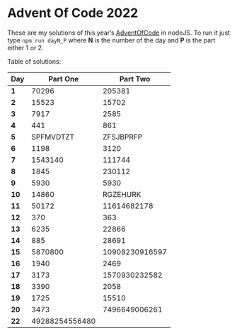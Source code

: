 # Advent Of Code 2022
These are my solutions of this year’s [AdventOfCode](https://adventofcode.com/2022) in nodeJS.
To run it just type `npm run dayN_P` where **N** is the number of the day and **P** is the part either 1 or 2.

Table of solutions:

| Day    | Part One       | Part Two       |
|--------|----------------|----------------|
| **1**  | 70296          | 205381         |
| **2**  | 15523          | 15702          |
| **3**  | 7917           | 2585           |
| **4**  | 441            | 861            |
| **5**  | SPFMVDTZT      | ZFSJBPRFP      |
| **6**  | 1198           | 3120           |
| **7**  | 1543140        | 111744         |
| **8**  | 1845           | 230112         |
| **9**  | 5930           | 5930           |
| **10** | 14860          | RGZEHURK       |
| **11** | 50172          | 11614682178    |
| **12** | 370            | 363            |
| **13** | 6235           | 22866          |
| **14** | 885            | 28691          |
| **15** | 5870800        | 10908230916597 |
| **16** | 1940           | 2469           |
| **17** | 3173           | 1570930232582  |
| **18** | 3390           | 2058           |
| **19** | 1725           | 15510          |
| **20** | 3473           | 7496649006261  |
| **22** | 49288254556480 |                |
